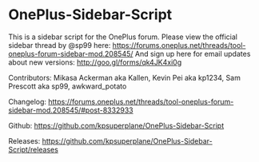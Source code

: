 OnePlus-Sidebar-Script
======================

This is a sidebar script for the OnePlus forum.
Please view the official sidebar thread by @sp99 here: https://forums.oneplus.net/threads/tool-oneplus-forum-sidebar-mod.208545/
And sign up here for email updates about new versions: http://goo.gl/forms/qk4JK4xi0g

Contributors: Mikasa Ackerman aka Kallen, Kevin Pei aka kp1234, Sam Prescott aka sp99, awkward_potato

Changelog: https://forums.oneplus.net/threads/tool-oneplus-forum-sidebar-mod.208545/#post-8332933

Github: https://github.com/kpsuperplane/OnePlus-Sidebar-Script

Releases: https://github.com/kpsuperplane/OnePlus-Sidebar-Script/releases
